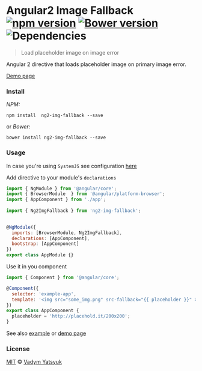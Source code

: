 # Angular2 Image Fallback [![npm version](https://badge.fury.io/js/ng2-img-fallback.svg)](https://badge.fury.io/js/ng2-img-fallback) [![Bower version](https://badge.fury.io/bo/ng2-img-fallback.svg)](https://badge.fury.io/bo/ng2-img-fallback) ![Dependencies](https://david-dm.org/vadimdez/ng2-img-fallback.svg)

> Load placeholder image on image error

Angular 2 directive that loads placeholder image on primary image error.

[Demo page](https://vadimdez.github.io/ng2-img-fallback/)

### Install

*NPM:*

```
npm install  ng2-img-fallback --save
```
or *Bower:*

```
bower install ng2-img-fallback --save
```

### Usage

In case you're using ```SystemJS``` see configuration [here](https://github.com/VadimDez/ng2-img-fallback/blob/master/SYSTEMJS.md)


Add directive to your module's ```declarations```

```js
import { NgModule } from '@angular/core';
import { BrowserModule  } from '@angular/platform-browser';
import { AppComponent } from './app';
 
import { Ng2ImgFallback } from 'ng2-img-fallback';
 

@NgModule({
  imports: [BrowserModule, Ng2ImgFallback],
  declarations: [AppComponent],
  bootstrap: [AppComponent]
})
export class AppModule {}
```

Use it in you component

```js
import { Component } from '@angular/core';

@Component({
  selector: 'example-app',
  template: '<img src="some_img.png" src-fallback="{{ placeholder }}" >'
})
export class AppComponent {
  placeholder = 'http://placehold.it/200x200';
}

```

See also [example](https://github.com/VadimDez/ng2-img-fallback/tree/master/example) or [demo page](https://vadimdez.github.io/ng2-img-fallback/)

### License

[MIT](https://tldrlegal.com/license/mit-license) © [Vadym Yatsyuk](https://github.com/vadimdez)
